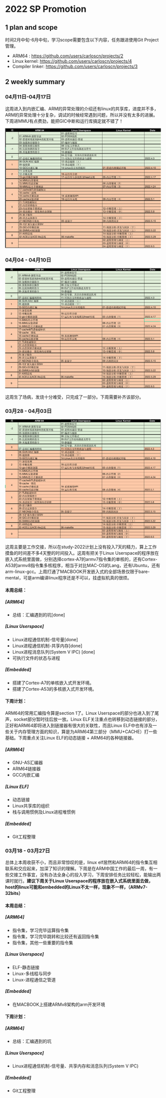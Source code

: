 # 2022 SP Promotion

## 1 plan and scope

时间2月中旬-6月中旬，学习scope需要包含以下内容，任务跟进使用Git Project管理。

* ARM64 : https://github.com/users/carloscn/projects/2
* Linux kernel: https://github.com/users/carloscn/projects/4
* Compiler linker: https://github.com/users/carloscn/projects/3

## 2 weekly summary

### 04月11日-04月17日

这周进入到内嵌汇编、ARM的异常处理的介绍还有linux的共享库，进度并不多，ARM的异常处理十分复杂，调试的时候经常遇到问题，所以并没有太多的进展。下周进MMU有点费劲，能把GIC中断和运行库搞定就不错了！

![image-20220417212457557](https://raw.githubusercontent.com/carloscn/images/main/typoraimage-20220417212457557.png)

### 04月04 - 04月10日

![image-20220410155946213](README/_media/image-20220410155946213.png)

这周生了场病，发烧十分难受，只完成了一部分。下周需要补齐该部分。

### 03月28 - 04月03日

![image-20220401162214041](_media/image-20220401162214041.png)

这周主要是工作交接，所以在study-2022计划上没有投入7天的精力，算上工作摸鱼的时间差不多4天整的时间投入。这周有把关于Linux Userspace的程序放在嵌入式系统里面做，分别选择cortex-A7的armv7指令集的单核的，还有Cortex-A53的armv8指令集多核程序，相当于对比MAC-OS的Lang，还有Ubuntu，还有arm-linux-gcc。上周打通了MACBOOK开发嵌入式的全部场景仅限于bare-mental，可是arm编译linux程序还是不可以，挂虚拟机真的很烦。

#### 本周总结：

##### [ARM64]

* 总结：汇编遇到的坑[done]

##### [Linux Userspace]

* Linux进程通信机制-信号量[done]
* Linux进程通信机制-共享内存[done]
* Linux进程消息队列(System V IPC) [done]
* 可执行文件的状态与进程

##### [Embedded]

* 搭建了Cortex-A7的单核嵌入式开发环境。
* 搭建了Cortex-A53的多核嵌入式开发环境。

#### 下周计划：

ARM64的常用汇编指令算是section 1了。Linux Userspace的部分也进入到了尾声，socket部分暂时往后放一放。Linux ELF关注重点也转移到动态链接的部分，正好和ARM64即将进入到链接器有很大的关联性，而且Linux ELF中也有涉及一些关于内存管理方面的知识，算是为ARM64第三部分（MMU+CACHE）打一些基础。下周重点关注Linux ELF的动态链接 + ARM64的各种链接器。

##### [ARM64]

* GNU-AS汇编器
* ARM64链接器
* GCC内嵌汇编

##### [Linux ELF]

* 动态链接
* Linux共享库的组织
* 栈与调用惯例及Linux进程堆惯例

#####  [Embedded]

* Git工程整理

### 03月18 - 03月27日

总体上本周收获不小，而且非常惊叹的是，linux elf居然和ARM64的指令集互相联系和交应起来，加深了知识的理解。下周是在ARM中国工作的最后一周，有一些交接工作事宜，没有办法全身心的投入学习，下周安排任务比较轻松，能输出两课时就行。**建议下周关于Linux Userspace的程序放在嵌入式系统里面去做，host的linux可能和embedded的Linux不太一样，现象不一样，（ARMv7-32bits）**

#### 本周总结：

##### [ARM64]

* 指令集，学习完毕运算指令集
* 指令集，学习完毕跳转和比较还有返回指令集
* 指令集，其他一些重要的指令集

##### [Linux Userspace]

* ELF-静态链接
* Linux-多线程与同步
* Linux-进程通信之管道

#####  [Embedded]

* 在MACBOOK上搭建ARMv8架构的arm开发环境

#### 下周计划：

##### [ARM64]

* 总结：汇编遇到的坑

##### [Linux Userspace]

* Linux进程通信机制-信号量、共享内存和消息队列(System V IPC)

#####  [Embedded]

* Git工程整理

